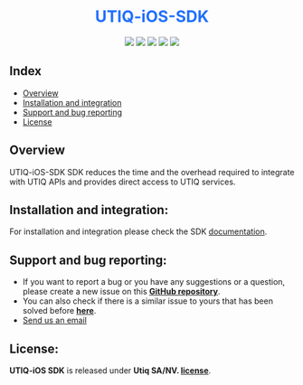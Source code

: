 <h1 align ="center"><b style='color:#2270FF'>UTIQ-iOS-SDK</b></h1>


<p align="center">
<a href="https://cocoapods.org/pods/utiqSDK"><img src="https://img.shields.io/cocoapods/p/utiqSDK.svg?style=flat"></a>
<a href="https://cocoapods.org/pods/utiqSDK"><img src="https://img.shields.io/badge/Swift-5.3-F16D39.svg?style=flat"></a>
<a href="https://raw.githubusercontent.com/Utiq-tech/UTIQ-iOS-SDK/main/LICENSE"><img src="https://img.shields.io/cocoapods/l/utiqSDK.svg?style=flat"></a>
<a href="https://docs.utiq.com/documentation/ios/services/getting-started/#2-cocoapods"><img src="https://img.shields.io/cocoapods/v/utiqSDK.svg?style=flat-square&color=blue"></a>
<a href="https://docs.utiq.com/documentation/ios/services/getting-started/#1-swift-package-manager-spm"><img src="https://img.shields.io/cocoapods/v/utiqSDK.svg?style=flat-square&color=brightgreen&label=Swift Package Manager"></a>
</p>


</p>

## Index

- [Overview](#overview)
- [Installation and integration](#installation-and-integration)
- [Support and bug reporting](#support-and-bug-reporting)
- [License](#license)

## Overview
UTIQ-iOS-SDK SDK reduces the time and the overhead required to integrate with UTIQ APIs and provides direct access to UTIQ services.

## Installation and integration:
For installation and integration please check the SDK [documentation](https://docs.utiq.com/documentation/).


## Support and bug reporting:
- If you want to report a bug or you have any suggestions or a question, please create a new issue on this **[GitHub repository](https://github.com/Utiq-tech/UTIQ-iOS-SDK/issues/new)**.
- You can also check if there is a similar issue to yours that has been solved before **[here](https://github.com/Utiq-tech/UTIQ-iOS-SDK/issues?q=)**.
- [Send us an email](mailto:support@utiq.com  "Email us")

## License:
**UTIQ-iOS SDK** is released under **Utiq SA/NV. [license](https://github.com/Utiq-tech/UTIQ-iOS-SDK/blob/main/LICENSE)**.

